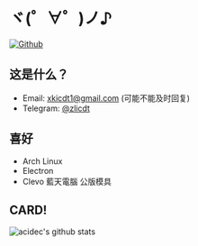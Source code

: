 # ヾ(゜∀゜)ノ♪
[![Github](https://img.shields.io/github/followers/acidec?label=Follow&style=social)](https://github.com/acidec)
## 这是什么？

* Email: xkicdt1@gmail.com (可能不能及时回复)
* Telegram: [@zlicdt](https://t.me/zlicdt)

## 喜好

* Arch Linux
* Electron
* Clevo 藍天電腦 公版模具

## CARD!
![acidec's github stats](https://github-readme-stats.vercel.app/api?username=acidec&show_icons=true&count_private=true&line_height=40)
